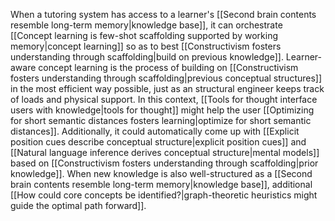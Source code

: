 ---
---

When a tutoring system has access to a learner's [[Second brain contents resemble long-term memory|knowledge base]], it can orchestrate [[Concept learning is few-shot scaffolding supported by working memory|concept learning]] so as to best [[Constructivism fosters understanding through scaffolding|build on previous knowledge]]. Learner-aware concept learning is the process of building on [[Constructivism fosters understanding through scaffolding|previous conceptual structures]] in the most efficient way possible, just as an structural engineer keeps track of loads and physical support. In this context, [[Tools for thought interface users with knowledge|tools for thought]] might help the user [[Optimizing for short semantic distances fosters learning|optimize for short semantic distances]]. Additionally, it could automatically come up with [[Explicit position cues describe conceptual structure|explicit position cues]] and [[Natural language inference derives conceptual structure|mental models]] based on [[Constructivism fosters understanding through scaffolding|prior knowledge]]. When new knowledge is also well-structured as a [[Second brain contents resemble long-term memory|knowledge base]], additional [[How could core concepts be identified?|graph-theoretic heuristics might guide the optimal path forward]].